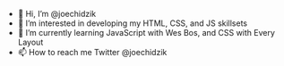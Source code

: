 - 👋 Hi, I’m @joechidzik
- 👀 I’m interested in developing my HTML, CSS, and JS skillsets
- 🌱 I’m currently learning JavaScript with Wes Bos, and CSS with Every Layout
- 📫 How to reach me Twitter @joechidzik

<!---
joechidzik/joechidzik is a ✨ special ✨ repository because its `README.md` (this file) appears on your GitHub profile.
You can click the Preview link to take a look at your changes.
--->

